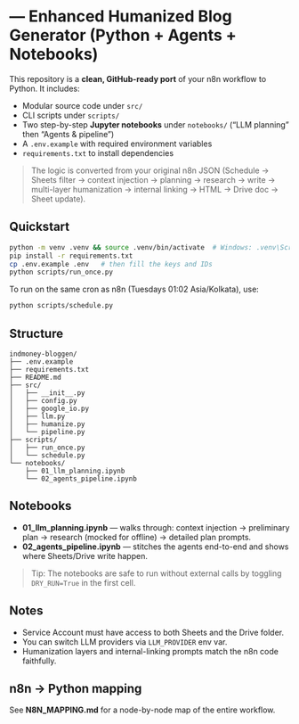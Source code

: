 # — Enhanced Humanized Blog Generator (Python + Agents + Notebooks)

This repository is a **clean, GitHub-ready port** of your n8n workflow to Python. It includes:
- Modular source code under `src/`
- CLI scripts under `scripts/`
- Two step-by-step **Jupyter notebooks** under `notebooks/` (“LLM planning” then “Agents & pipeline”)
- A `.env.example` with required environment variables
- `requirements.txt` to install dependencies

> The logic is converted from your original n8n JSON (Schedule → Sheets filter → context injection → planning → research → write → multi-layer humanization → internal linking → HTML → Drive doc → Sheet update).

## Quickstart

```bash
python -m venv .venv && source .venv/bin/activate  # Windows: .venv\Scripts\activate
pip install -r requirements.txt
cp .env.example .env   # then fill the keys and IDs
python scripts/run_once.py
```

To run on the same cron as n8n (Tuesdays 01:02 Asia/Kolkata), use:
```bash
python scripts/schedule.py
```

## Structure

```
indmoney-bloggen/
├── .env.example
├── requirements.txt
├── README.md
├── src/
│   ├── __init__.py
│   ├── config.py
│   ├── google_io.py
│   ├── llm.py
│   ├── humanize.py
│   └── pipeline.py
├── scripts/
│   ├── run_once.py
│   └── schedule.py
└── notebooks/
    ├── 01_llm_planning.ipynb
    └── 02_agents_pipeline.ipynb
```

## Notebooks
- **01_llm_planning.ipynb** — walks through: context injection → preliminary plan → research (mocked for offline) → detailed plan prompts.
- **02_agents_pipeline.ipynb** — stitches the agents end-to-end and shows where Sheets/Drive write happen.

> Tip: The notebooks are safe to run without external calls by toggling `DRY_RUN=True` in the first cell.

## Notes
- Service Account must have access to both Sheets and the Drive folder.
- You can switch LLM providers via `LLM_PROVIDER` env var.
- Humanization layers and internal-linking prompts match the n8n code faithfully.


## n8n → Python mapping
See **N8N_MAPPING.md** for a node-by-node map of the entire workflow.
